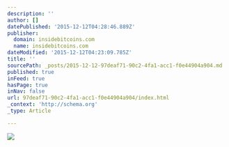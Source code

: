 ```yaml
---
description: ''
author: []
datePublished: '2015-12-12T04:28:46.889Z'
publisher:
  domain: insidebitcoins.com
  name: insidebitcoins.com
dateModified: '2015-12-12T04:23:09.785Z'
title: ''
sourcePath: _posts/2015-12-12-97deaf71-90c2-4fa1-acc1-f0e44904a904.md
published: true
inFeed: true
hasPage: true
inNav: false
url: 97deaf71-90c2-4fa1-acc1-f0e44904a904/index.html
_context: 'http://schema.org'
_type: Article

---
```

![](http://insidebitcoins.com/wp-content/uploads/2015/08/Ethereum-1-e1416469064759.jpg)